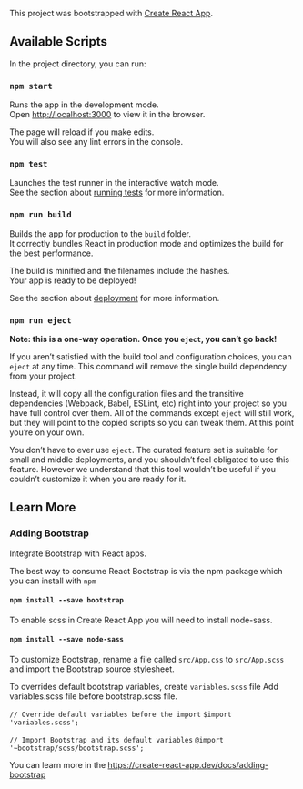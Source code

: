 This project was bootstrapped with [Create React App](https://github.com/facebook/create-react-app).

## Available Scripts

In the project directory, you can run:

### `npm start`

Runs the app in the development mode.<br>
Open [http://localhost:3000](http://localhost:3000) to view it in the browser.

The page will reload if you make edits.<br>
You will also see any lint errors in the console.

### `npm test`

Launches the test runner in the interactive watch mode.<br>
See the section about [running tests](https://facebook.github.io/create-react-app/docs/running-tests) for more information.

### `npm run build`

Builds the app for production to the `build` folder.<br>
It correctly bundles React in production mode and optimizes the build for the best performance.

The build is minified and the filenames include the hashes.<br>
Your app is ready to be deployed!

See the section about [deployment](https://facebook.github.io/create-react-app/docs/deployment) for more information.

### `npm run eject`

**Note: this is a one-way operation. Once you `eject`, you can’t go back!**

If you aren’t satisfied with the build tool and configuration choices, you can `eject` at any time. This command will remove the single build dependency from your project.

Instead, it will copy all the configuration files and the transitive dependencies (Webpack, Babel, ESLint, etc) right into your project so you have full control over them. All of the commands except `eject` will still work, but they will point to the copied scripts so you can tweak them. At this point you’re on your own.

You don’t have to ever use `eject`. The curated feature set is suitable for small and middle deployments, and you shouldn’t feel obligated to use this feature. However we understand that this tool wouldn’t be useful if you couldn’t customize it when you are ready for it.

## Learn More

### Adding Bootstrap

 Integrate Bootstrap with React apps.
 
The best way to consume React Bootstrap is via the npm package which you can install with `npm` 
#### `npm install --save bootstrap`

To enable scss in Create React App you will need to install node-sass.
#### `npm install --save node-sass`

To customize Bootstrap, 
rename a file called `src/App.css` to `src/App.scss` and import the Bootstrap source stylesheet. 

To overrides default bootstrap variables, create `variables.scss` file
Add variables.scss file before bootstrap.scss file.

 `// Override default variables before the import`
 `$import 'variables.scss';`

`// Import Bootstrap and its default variables`
`@import '~bootstrap/scss/bootstrap.scss';`


You can learn more in the https://create-react-app.dev/docs/adding-bootstrap
